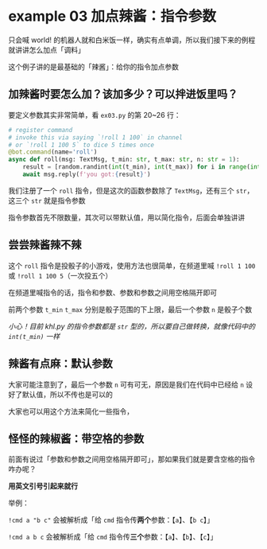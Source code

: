 # example 03 加点辣酱：指令参数

只会喊 world! 的机器人就和白米饭一样，确实有点单调，所以我们接下来的例程就讲讲怎么加点「调料」

这个例子讲的是最基础的「辣酱」：给你的指令加点参数

## 加辣酱时要怎么加？该加多少？可以拌进饭里吗？

要定义参数其实非常简单，看 `ex03.py` 的第 20~26 行：

```python
# register command
# invoke this via saying `!roll 1 100` in channel
# or `!roll 1 100 5` to dice 5 times once
@bot.command(name='roll')
async def roll(msg: TextMsg, t_min: str, t_max: str, n: str = 1):
    result = [random.randint(int(t_min), int(t_max)) for i in range(int(n))]
    await msg.reply(f'you got:{result}')
```

我们注册了一个 `roll` 指令，但是这次的函数参数除了 `TextMsg`，还有三个 `str`，这三个 `str` 就是指令参数

指令参数首先不限数量，其次可以带默认值，用以简化指令，后面会单独讲讲

## 尝尝辣酱辣不辣

这个 `roll` 指令是投骰子的小游戏，使用方法也很简单，在频道里喊 `!roll 1 100` 或 `!roll 1 100 5`（一次投五个）

在频道里喊指令的话，指令和参数、参数和参数之间用空格隔开即可

前两个参数 `t_min` `t_max` 分别是骰子范围的下上限，最后一个参数 `n` 是骰子个数

_小心！目前 khl.py 的指令参数都是 `str` 型的，所以要自己做转换，就像代码中的 `int(t_min)` 一样_

## 辣酱有点麻：默认参数

大家可能注意到了，最后一个参数 `n` 可有可无，原因是我们在代码中已经给 `n` 设好了默认值，所以不传也是可以的

大家也可以用这个方法来简化一些指令，

## 怪怪的辣椒酱：带空格的参数

前面有说过「参数和参数之间用空格隔开即可」，那如果我们就是要含空格的指令咋办呢？

**用英文引号引起来就行**

举例：

`!cmd a "b c"` 会被解析成「给 `cmd` 指令传**两个**参数：【`a`】、【`b c`】」

`!cmd a b c` 会被解析成「给 `cmd` 指令传**三个**参数：【`a`】、【`b`】、【`c`】」
